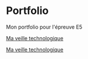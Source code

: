# Portfolio
Mon portfolio pour l'épreuve E5
                            
<!-- Lien en HTML vers la page Veille.md-->
<a href="veille">Ma veille technologique</a>
                            
<!-- Lien en markdown vers la page Veille.md -->
[Ma veille technologique](veille.md)
